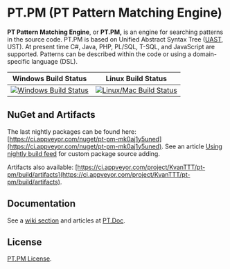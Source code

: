 # PT.PM (PT Pattern Matching Engine)

**PT Pattern Matching Engine**, or **PT.PM,** is an engine for searching patterns in the source code.
PT.PM is based on Unified Abstract Syntax Tree ([UAST](https://en.wikipedia.org/wiki/Abstract_syntax_tree#Unified_AST),
UST). At present time C\#, Java, PHP, PL/SQL, T-SQL, and JavaScript
are supported. Patterns can be described within the code or using a
domain-specific language (DSL).

| Windows Build Status | Linux Build Status |
|---|---|
| [![Windows Build Status](https://ci.appveyor.com/api/projects/status/vo0acpvek4q1x8yh?svg=true)](https://ci.appveyor.com/project/KvanTTT/pt-pm) | [![Linux/Mac Build Status](https://api.travis-ci.org/PositiveTechnologies/PT.PM.svg?branch=master)](https://travis-ci.org/PositiveTechnologies/PT.PM) |

## NuGet and Artifacts

The last nightly packages can be found here: [https://ci.appveyor.com/nuget/pt-pm-mk0aj1y5uned](https://ci.appveyor.com/nuget/pt-pm-mk0aj1y5uned). See an article [Using nightly build feed](https://github.com/AvaloniaUI/Avalonia/wiki/Using-nightly-build-feed) for custom package source adding.

Artifacts also available: [https://ci.appveyor.com/project/KvanTTT/pt-pm/build/artifacts](https://ci.appveyor.com/project/KvanTTT/pt-pm/build/artifacts).

## Documentation

See a [wiki section](https://github.com/PositiveTechnologies/PT.PM/wiki) and articles at [PT.Doc](https://github.com/PositiveTechnologies/PT.Doc).

## License

[PT.PM License](LICENSE.md).